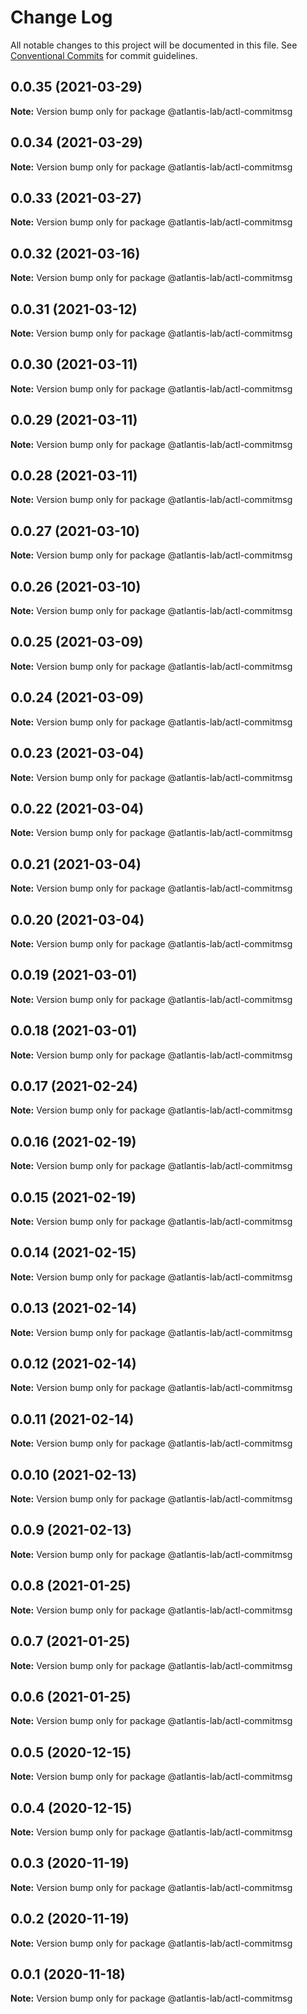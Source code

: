 # Change Log

All notable changes to this project will be documented in this file.
See [Conventional Commits](https://conventionalcommits.org) for commit guidelines.

## 0.0.35 (2021-03-29)

**Note:** Version bump only for package @atlantis-lab/actl-commitmsg





## 0.0.34 (2021-03-29)

**Note:** Version bump only for package @atlantis-lab/actl-commitmsg





## 0.0.33 (2021-03-27)

**Note:** Version bump only for package @atlantis-lab/actl-commitmsg





## 0.0.32 (2021-03-16)

**Note:** Version bump only for package @atlantis-lab/actl-commitmsg





## 0.0.31 (2021-03-12)

**Note:** Version bump only for package @atlantis-lab/actl-commitmsg





## 0.0.30 (2021-03-11)

**Note:** Version bump only for package @atlantis-lab/actl-commitmsg





## 0.0.29 (2021-03-11)

**Note:** Version bump only for package @atlantis-lab/actl-commitmsg





## 0.0.28 (2021-03-11)

**Note:** Version bump only for package @atlantis-lab/actl-commitmsg





## 0.0.27 (2021-03-10)

**Note:** Version bump only for package @atlantis-lab/actl-commitmsg





## 0.0.26 (2021-03-10)

**Note:** Version bump only for package @atlantis-lab/actl-commitmsg





## 0.0.25 (2021-03-09)

**Note:** Version bump only for package @atlantis-lab/actl-commitmsg





## 0.0.24 (2021-03-09)

**Note:** Version bump only for package @atlantis-lab/actl-commitmsg





## 0.0.23 (2021-03-04)

**Note:** Version bump only for package @atlantis-lab/actl-commitmsg





## 0.0.22 (2021-03-04)

**Note:** Version bump only for package @atlantis-lab/actl-commitmsg





## 0.0.21 (2021-03-04)

**Note:** Version bump only for package @atlantis-lab/actl-commitmsg





## 0.0.20 (2021-03-04)

**Note:** Version bump only for package @atlantis-lab/actl-commitmsg





## 0.0.19 (2021-03-01)

**Note:** Version bump only for package @atlantis-lab/actl-commitmsg





## 0.0.18 (2021-03-01)

**Note:** Version bump only for package @atlantis-lab/actl-commitmsg





## 0.0.17 (2021-02-24)

**Note:** Version bump only for package @atlantis-lab/actl-commitmsg





## 0.0.16 (2021-02-19)

**Note:** Version bump only for package @atlantis-lab/actl-commitmsg





## 0.0.15 (2021-02-19)

**Note:** Version bump only for package @atlantis-lab/actl-commitmsg





## 0.0.14 (2021-02-15)

**Note:** Version bump only for package @atlantis-lab/actl-commitmsg





## 0.0.13 (2021-02-14)

**Note:** Version bump only for package @atlantis-lab/actl-commitmsg





## 0.0.12 (2021-02-14)

**Note:** Version bump only for package @atlantis-lab/actl-commitmsg





## 0.0.11 (2021-02-14)

**Note:** Version bump only for package @atlantis-lab/actl-commitmsg





## 0.0.10 (2021-02-13)

**Note:** Version bump only for package @atlantis-lab/actl-commitmsg





## 0.0.9 (2021-02-13)

**Note:** Version bump only for package @atlantis-lab/actl-commitmsg





## 0.0.8 (2021-01-25)

**Note:** Version bump only for package @atlantis-lab/actl-commitmsg





## 0.0.7 (2021-01-25)

**Note:** Version bump only for package @atlantis-lab/actl-commitmsg





## 0.0.6 (2021-01-25)

**Note:** Version bump only for package @atlantis-lab/actl-commitmsg





## 0.0.5 (2020-12-15)

**Note:** Version bump only for package @atlantis-lab/actl-commitmsg





## 0.0.4 (2020-12-15)

**Note:** Version bump only for package @atlantis-lab/actl-commitmsg





## 0.0.3 (2020-11-19)

**Note:** Version bump only for package @atlantis-lab/actl-commitmsg





## 0.0.2 (2020-11-19)

**Note:** Version bump only for package @atlantis-lab/actl-commitmsg





## 0.0.1 (2020-11-18)

**Note:** Version bump only for package @atlantis-lab/actl-commitmsg
